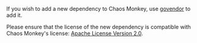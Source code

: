 If you wish to add a new dependency to Chaos Monkey, use [govendor][1] to add it.

Please ensure that the license of the new dependency is compatible with Chaos Monkey's license: [Apache License Version 2.0][2].


[1]: https://github.com/kardianos/govendor
[2]: https://github.com/gaofanmichael/chaosmonkey/blob/master/LICENSE